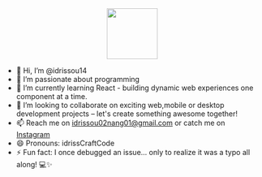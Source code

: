 <div id="header" align="center">
  <img src="https://giphy.com/stickers/css-html-indonesiasiapkerja-eg4q8ka6zQuQ2qgKwe" width="100"/>
</div>


- 👋 Hi, I’m @idrissou14
- 👀 I’m passionate about programming
- 🌱 I’m currently learning React - building dynamic web experiences one component at a time.
- 💞️ I’m looking to collaborate on exciting web,mobile or desktop development projects – let's create something awesome together!
- 📫 Reach me on idrissou02nang01@gmail.com or catch me on [Instagram](https://www.instagram.com/iamidriss_taylor)
- 😄 Pronouns: idrissCraftCode
- ⚡ Fun fact: I once debugged an issue... only to realize it was a typo all along! 💻✨


